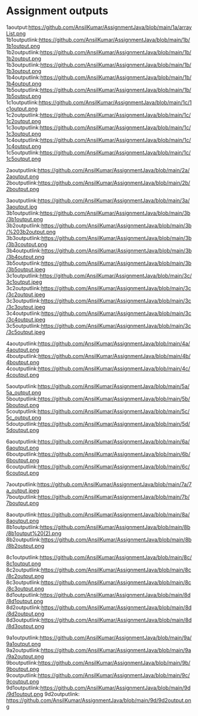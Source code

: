 # Assignment outputs

1aoutput:https://github.com/AnsilKumar/AssignmentJava/blob/main/1a/arrayList.png
1b1outputlink:https://github.com/AnsilKumar/AssignmentJava/blob/main/1b/1b1output.png
1b2outputlink:https://github.com/AnsilKumar/AssignmentJava/blob/main/1b/1b2output.png 
1b3outputlink:https://github.com/AnsilKumar/AssignmentJava/blob/main/1b/1b3output.png
1b4outputlink:https://github.com/AnsilKumar/AssignmentJava/blob/main/1b/1b4output.png 
1b5outputlink:https://github.com/AnsilKumar/AssignmentJava/blob/main/1b/1b5output.png
1c1outputlink:https://github.com/AnsilKumar/AssignmentJava/blob/main/1c/1c1output.png 
1c2outputlink:https://github.com/AnsilKumar/AssignmentJava/blob/main/1c/1c2output.png 
1c3outputlink:https://github.com/AnsilKumar/AssignmentJava/blob/main/1c/1c3output.png
1c4outputlink:https://github.com/AnsilKumar/AssignmentJava/blob/main/1c/1c4output.png 
1c5outputlink:https://github.com/AnsilKumar/AssignmentJava/blob/main/1c/1c5output.png

2aoutputlink:https://github.com/AnsilKumar/AssignmentJava/blob/main/2a/2aoutput.png
2boutputlink:https://github.com/AnsilKumar/AssignmentJava/blob/main/2b/2boutput.png

3aoutputlink:https://github.com/AnsilKumar/AssignmentJava/blob/main/3a/3aoutput.jpg 
3b1outputlink:https://github.com/AnsilKumar/AssignmentJava/blob/main/3b/3b1output.png 
3b2outputlink:https://github.com/AnsilKumar/AssignmentJava/blob/main/3b/%203b2output.png 
3b3outputlink:https://github.com/AnsilKumar/AssignmentJava/blob/main/3b/3b3coutput.png 
3b4outputlink:https://github.com/AnsilKumar/AssignmentJava/blob/main/3b/3b4output.png 
3b5outputlink:https://github.com/AnsilKumar/AssignmentJava/blob/main/3b/3b5output.jpeg 
3c1outputlink:https://github.com/AnsilKumar/AssignmentJava/blob/main/3c/3c1output.jpeg 
3c2outputlink:https://github.com/AnsilKumar/AssignmentJava/blob/main/3c/3c2output.jpeg
3c3outputlink:https://github.com/AnsilKumar/AssignmentJava/blob/main/3c/3c3output.jpeg
3c4outputlink:https://github.com/AnsilKumar/AssignmentJava/blob/main/3c/3c4output.jpeg 
3c5outputlink:https://github.com/AnsilKumar/AssignmentJava/blob/main/3c/3c5output.jpeg 

4aoutputlink:https://github.com/AnsilKumar/AssignmentJava/blob/main/4a/4aoutput.png 
4boutputlink:https://github.com/AnsilKumar/AssignmentJava/blob/main/4b/4boutput.png 
4coutputlink:https://github.com/AnsilKumar/AssignmentJava/blob/main/4c/4coutput.png 

5aoutputlink:https://github.com/AnsilKumar/AssignmentJava/blob/main/5a/5a_output.png
5boutputlink:https://github.com/AnsilKumar/AssignmentJava/blob/main/5b/5boutput.png 
5coutputlink:https://github.com/AnsilKumar/AssignmentJava/blob/main/5c/5c_output.png
5doutputlink:https://github.com/AnsilKumar/AssignmentJava/blob/main/5d/5doutput.png

6aoutputlink:https://github.com/AnsilKumar/AssignmentJava/blob/main/6a/6aoutput.png 
6boutputlink:https://github.com/AnsilKumar/AssignmentJava/blob/main/6b/6boutput.png
6coutputlink:https://github.com/AnsilKumar/AssignmentJava/blob/main/6c/6coutput.png

7aoutputlink:https://github.com/AnsilKumar/AssignmentJava/blob/main/7a/7a_output.jpeg 
7boutputlink:https://github.com/AnsilKumar/AssignmentJava/blob/main/7b/7boutput.png 

8aoutputlink:https://github.com/AnsilKumar/AssignmentJava/blob/main/8a/8aoutput.png 8b1outputlink:https://github.com/AnsilKumar/AssignmentJava/blob/main/8b/8b1output%20(2).png
8b2outputlink:https://github.com/AnsilKumar/AssignmentJava/blob/main/8b/8b2output.png 

8c1outputlink:https://github.com/AnsilKumar/AssignmentJava/blob/main/8c/8c1output.png 
8c2outputlink:https://github.com/AnsilKumar/AssignmentJava/blob/main/8c/8c2output.png
8c3outputlink:https://github.com/AnsilKumar/AssignmentJava/blob/main/8c/8c3output.png
8d1outputlink:https://github.com/AnsilKumar/AssignmentJava/blob/main/8d/8d1output.png 
8d2outputlink:https://github.com/AnsilKumar/AssignmentJava/blob/main/8d/8d2output.png 
8d3outputlink:https://github.com/AnsilKumar/AssignmentJava/blob/main/8d/8d3output.png 

9a1outputlink:https://github.com/AnsilKumar/AssignmentJava/blob/main/9a/9a1output.png 
9a2outputlink:https://github.com/AnsilKumar/AssignmentJava/blob/main/9a/9a2output.png 
9boutputlink:https://github.com/AnsilKumar/AssignmentJava/blob/main/9b/9boutput.png 
9coutputlink:https://github.com/AnsilKumar/AssignmentJava/blob/main/9c/9coutput.png 
9d1outputlink:https://github.com/AnsilKumar/AssignmentJava/blob/main/9d/9d1output.png 
9d2outputlink: https://github.com/AnsilKumar/AssignmentJava/blob/main/9d/9d2output.png
